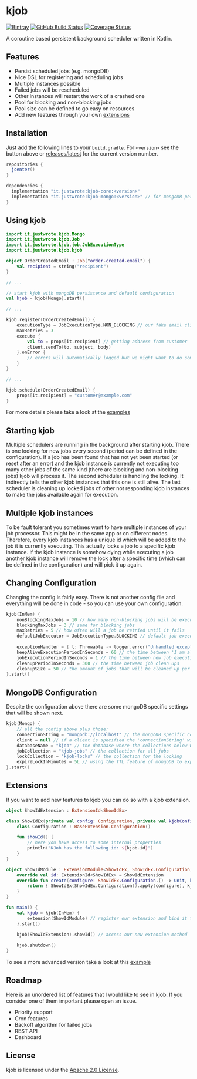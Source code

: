 # kjob

[![Bintray](https://img.shields.io/badge/dynamic/json.svg?label=latest%20release&url=https%3A%2F%2Fapi.bintray.com%2F%2Fpackages%2Fjustwrote%2Fmaven%2Fkjob-core%2Fversions%2F_latest&query=name&colorB=328998&style=flat)](https://bintray.com/justwrote/maven/kjob-core)
[![GitHub Build Status](https://img.shields.io/github/workflow/status/justwrote/kjob/CI/master?style=flat)](https://github.com/justwrote/kjob/actions?query=workflow%3ACI)
[![Coverage Status](https://coveralls.io/repos/github/justwrote/kjob/badge.svg)](https://coveralls.io/github/justwrote/kjob)

A coroutine based persistent background scheduler written in Kotlin.

## Features

* Persist scheduled jobs (e.g. mongoDB)
* Nice DSL for registering and scheduling jobs
* Multiple instances possible
* Failed jobs will be rescheduled
* Other instances will restart the work of a crashed one
* Pool for blocking and non-blocking jobs
* Pool size can be defined to go easy on resources
* Add new features through your own [extensions](#extensions)

## Installation

Just add the following lines to your `build.gradle`. For `<version>` see the button above or [releases/latest](https://github.com/justwrote/kjob/releases/latest) for the current version number.

```groovy
repositories {
  jcenter()
}

dependencies {
  implementation "it.justwrote:kjob-core:<version>"
  implementation "it.justwrote:kjob-mongo:<version>" // for mongoDB persistence
}
```

## Using kjob

```kotlin
import it.justwrote.kjob.Mongo
import it.justwrote.kjob.Job
import it.justwrote.kjob.job.JobExecutionType
import it.justwrote.kjob.kjob

object OrderCreatedEmail : Job("order-created-email") {
    val recipient = string("recipient")
}

// ...

// start kjob with mongoDB persistence and default configuration
val kjob = kjob(Mongo).start()

// ...

kjob.register(OrderCreatedEmail) {
    executionType = JobExecutionType.NON_BLOCKING // our fake email client is non blocking
    maxRetries = 3
    execute {
        val to = props[it.recipient] // getting address from customer
        client.sendTo(to, subject, body)
    }.onError {
        // errors will automatically logged but we might want to do some metrics or something 
    }
}

// ...

kjob.schedule(OrderCreatedEmail) {
    props[it.recipient] = "customer@example.com"
}
```

For more details please take a look at the [examples](https://github.com/justwrote/kjob/blob/master/kjob-example/src/main/kotlin)

## Starting kjob

Multiple schedulers are running in the background after starting kjob. There is one looking for new jobs every second 
(period can be defined in the configuration). If a job has been found that has not yet been started (or reset after an error)
and the kjob instance is currently not executing too many other jobs of the same kind (there are blocking and non-blocking jobs)
kjob will process it. The second scheduler is handling the locking. It indirectly tells the other kjob instances that 
this one is still alive. The last scheduler is cleaning up locked jobs of other not responding kjob instances to make the jobs
available again for execution.

## Multiple kjob instances

To be fault tolerant you sometimes want to have multiple instances of your job processor. This might be in the same app or on 
different nodes. Therefore, every kjob instances has a unique id which will be added to the job it is currently executing.
This actually locks a job to a specific kjob instance. If the kjob instance is somehow dying while executing a job another 
kjob instance will remove the lock after a specific time (which can be defined in the configuration) and will pick it up again. 

## Changing Configuration

Changing the config is fairly easy. There is not another config file and everything will be done in code - so you can use
your own configuration.

```kotlin
kjob(InMem) {
    nonBlockingMaxJobs = 10 // how many non-blocking jobs will be executed at max in parallel per instance
    blockingMaxJobs = 3 // same for blocking jobs
    maxRetries = 5 // how often will a job be retried until it fails
    defaultJobExecutor = JobExecutionType.BLOCKING // default job execution type
        
    exceptionHandler = { t: Throwable -> logger.error("Unhandled exception", t) } // default error handler for coroutines
    keepAliveExecutionPeriodInSeconds = 60 // the time between 'I am alive' notifications
    jobExecutionPeriodInSeconds = 1 // the time between new job executions
    cleanupPeriodInSeconds = 300 // the time between job clean ups
    cleanupSize = 50 // the amount of jobs that will be cleaned up per schedule
}.start()
```

## MongoDB Configuration

Despite the configuration above there are some mongoDB specific settings that will be shown next.

```kotlin
kjob(Mongo) {
    // all the config above plus those:
    connectionString = "mongodb://localhost" // the mongoDB specific connection string 
    client = null // if a client is specified the 'connectionString' will be ignored
    databaseName = "kjob" // the database where the collections below will be created
    jobCollection = "kjob-jobs" // the collection for all jobs
    lockCollection = "kjob-locks" // the collection for the locking
    expireLockInMinutes = 5L // using the TTL feature of mongoDB to expire a lock
}.start()
```

## Extensions

If you want to add new features to kjob you can do so with a kjob extension.

```kotlin
object ShowIdExtension : ExtensionId<ShowIdEx>

class ShowIdEx(private val config: Configuration, private val kjobConfig: BaseKJob.Configuration, private val kjob: BaseKJob<BaseKJob.Configuration>) : BaseExtension(ShowIdExtension) {
    class Configuration : BaseExtension.Configuration()

    fun showId() {
        // here you have access to some internal properties
        println("KJob has the following id: ${kjob.id}")
    }
}

object ShowIdModule : ExtensionModule<ShowIdEx, ShowIdEx.Configuration, BaseKJob<BaseKJob.Configuration>, BaseKJob.Configuration> {
    override val id: ExtensionId<ShowIdEx> = ShowIdExtension
    override fun create(configure: ShowIdEx.Configuration.() -> Unit, kjobConfig: BaseKJob.Configuration): (BaseKJob<BaseKJob.Configuration>) -> ShowIdEx {
        return { ShowIdEx(ShowIdEx.Configuration().apply(configure), kjobConfig, it) }
    }
}

fun main() {
    val kjob = kjob(InMem) {
        extension(ShowIdModule) // register our extension and bind it to the kjob life cycle
    }.start()

    kjob(ShowIdExtension).showId() // access our new extension method
    
    kjob.shutdown()
}

```

To see a more advanced version take a look at this [example](https://github.com/justwrote/kjob/blob/master/kjob-example/src/main/kotlin/Example_Extension.kt)

## Roadmap

Here is an unordered list of features that I would like to see in kjob. If you 
consider one of them important please open an issue.

- Priority support
- Cron features
- Backoff algorithm for failed jobs
- REST API
- Dashboard

## License

kjob is licensed under the [Apache 2.0 License](https://github.com/justwrote/kjob/blob/master/LICENSE).